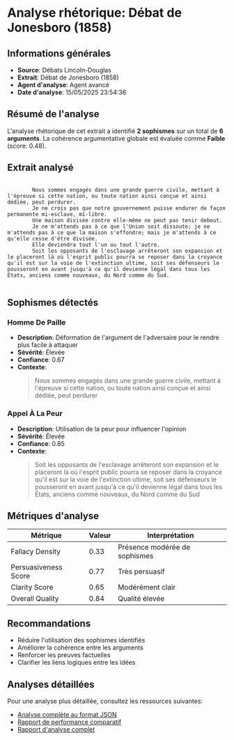 # Analyse rhétorique: Débat de Jonesboro (1858)

## Informations générales

- **Source**: Débats Lincoln-Douglas
- **Extrait**: Débat de Jonesboro (1858)
- **Agent d'analyse**: Agent avancé
- **Date d'analyse**: 15/05/2025 23:54:36

## Résumé de l'analyse

L'analyse rhétorique de cet extrait a identifié **2 sophismes** sur un total de **6 arguments**. 
La cohérence argumentative globale est évaluée comme **Faible** 
(score: 0.48).

## Extrait analysé

```

        Nous sommes engagés dans une grande guerre civile, mettant à l'épreuve si cette nation, ou toute nation ainsi conçue et ainsi dédiée, peut perdurer.
        Je ne crois pas que notre gouvernement puisse endurer de façon permanente mi-esclave, mi-libre.
        Une maison divisée contre elle-même ne peut pas tenir debout.
        Je ne m'attends pas à ce que l'Union soit dissoute; je ne m'attends pas à ce que la maison s'effondre; mais je m'attends à ce qu'elle cesse d'être divisée.
        Elle deviendra tout l'un ou tout l'autre.
        Soit les opposants de l'esclavage arrêteront son expansion et le placeront là où l'esprit public pourra se reposer dans la croyance qu'il est sur la voie de l'extinction ultime, soit ses défenseurs le pousseront en avant jusqu'à ce qu'il devienne légal dans tous les États, anciens comme nouveaux, du Nord comme du Sud.
        
```

## Sophismes détectés

### Homme De Paille

- **Description**: Déformation de l'argument de l'adversaire pour le rendre plus facile à attaquer
- **Sévérité**: Élevée
- **Confiance**: 0.67
- **Contexte**: 
  > Nous sommes engagés dans une grande guerre civile, mettant à l'épreuve si cette nation, ou toute nation ainsi conçue et ainsi dédiée, peut perdurer

### Appel À La Peur

- **Description**: Utilisation de la peur pour influencer l'opinion
- **Sévérité**: Élevée
- **Confiance**: 0.85
- **Contexte**: 
  > Soit les opposants de l'esclavage arrêteront son expansion et le placeront là où l'esprit public pourra se reposer dans la croyance qu'il est sur la voie de l'extinction ultime, soit ses défenseurs le pousseront en avant jusqu'à ce qu'il devienne légal dans tous les États, anciens comme nouveaux, du Nord comme du Sud

## Métriques d'analyse

| Métrique | Valeur | Interprétation |
|----------|--------|----------------|
| Fallacy Density | 0.33 | Présence modérée de sophismes |
| Persuasiveness Score | 0.77 | Très persuasif |
| Clarity Score | 0.65 | Modérément clair |
| Overall Quality | 0.84 | Qualité élevée |

## Recommandations

- Réduire l'utilisation des sophismes identifiés
- Améliorer la cohérence entre les arguments
- Renforcer les preuves factuelles
- Clarifier les liens logiques entre les idées

## Analyses détaillées

Pour une analyse plus détaillée, consultez les ressources suivantes:

- [Analyse complète au format JSON](../rhetorical_analysis_20250515_235436.json)
- [Rapport de performance comparatif](../performance_comparison/rapport_performance.md)
- [Rapport d'analyse complet](../comprehensive_report/rapport_analyse_complet.md)

